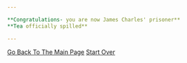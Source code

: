 ```yaml
---

**Congratulations- you are now James Charles' prisoner**
**Tea officially spilled**

---
```


[Go Back To The Main Page](../README.md)
[Start Over](../start-question/start.md)
